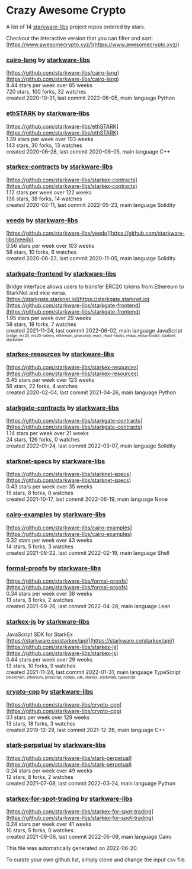 # Crazy Awesome Crypto
A list of 14 [starkware-libs](https://github.com/starkware-libs) project repos ordered by stars.  

Checkout the interactive version that you can filter and sort: 
[https://www.awesomecrypto.xyz/](https://www.awesomecrypto.xyz/)  


### [cairo-lang](https://github.com/starkware-libs/cairo-lang) by [starkware-libs](https://github.com/starkware-libs)  
  
[https://github.com/starkware-libs/cairo-lang](https://github.com/starkware-libs/cairo-lang)  
8.44 stars per week over 85 weeks  
720 stars, 100 forks, 32 watches  
created 2020-10-31, last commit 2022-06-05, main language Python  


### [ethSTARK](https://github.com/starkware-libs/ethSTARK) by [starkware-libs](https://github.com/starkware-libs)  
  
[https://github.com/starkware-libs/ethSTARK](https://github.com/starkware-libs/ethSTARK)  
1.39 stars per week over 103 weeks  
143 stars, 30 forks, 13 watches  
created 2020-06-28, last commit 2020-08-05, main language C++  


### [starkex-contracts](https://github.com/starkware-libs/starkex-contracts) by [starkware-libs](https://github.com/starkware-libs)  
  
[https://github.com/starkware-libs/starkex-contracts](https://github.com/starkware-libs/starkex-contracts)  
1.12 stars per week over 122 weeks  
138 stars, 38 forks, 14 watches  
created 2020-02-11, last commit 2022-05-23, main language Solidity  


### [veedo](https://github.com/starkware-libs/veedo) by [starkware-libs](https://github.com/starkware-libs)  
  
[https://github.com/starkware-libs/veedo](https://github.com/starkware-libs/veedo)  
0.56 stars per week over 103 weeks  
58 stars, 10 forks, 6 watches  
created 2020-06-23, last commit 2020-11-05, main language Solidity  


### [starkgate-frontend](https://github.com/starkware-libs/starkgate-frontend) by [starkware-libs](https://github.com/starkware-libs)  
Bridge interface allows users to transfer ERC20 tokens from Ethereum to StarkNet and vice versa.  
[https://starkgate.starknet.io](https://starkgate.starknet.io)  
[https://github.com/starkware-libs/starkgate-frontend](https://github.com/starkware-libs/starkgate-frontend)  
1.95 stars per week over 29 weeks  
58 stars, 18 forks, 7 watches  
created 2021-11-24, last commit 2022-06-02, main language JavaScript  
<sub><sup>bridge, erc20, erc20-tokens, ethereum, javascript, react, react-hooks, redux, redux-toolkit, starknet, starkware</sup></sub>


### [starkex-resources](https://github.com/starkware-libs/starkex-resources) by [starkware-libs](https://github.com/starkware-libs)  
  
[https://github.com/starkware-libs/starkex-resources](https://github.com/starkware-libs/starkex-resources)  
0.45 stars per week over 123 weeks  
56 stars, 22 forks, 4 watches  
created 2020-02-04, last commit 2021-04-26, main language Python  


### [starkgate-contracts](https://github.com/starkware-libs/starkgate-contracts) by [starkware-libs](https://github.com/starkware-libs)  
  
[https://github.com/starkware-libs/starkgate-contracts](https://github.com/starkware-libs/starkgate-contracts)  
1.14 stars per week over 21 weeks  
24 stars, 126 forks, 0 watches  
created 2022-01-24, last commit 2022-03-07, main language Solidity  


### [starknet-specs](https://github.com/starkware-libs/starknet-specs) by [starkware-libs](https://github.com/starkware-libs)  
  
[https://github.com/starkware-libs/starknet-specs](https://github.com/starkware-libs/starknet-specs)  
0.43 stars per week over 35 weeks  
15 stars, 8 forks, 0 watches  
created 2021-10-17, last commit 2022-06-19, main language None  


### [cairo-examples](https://github.com/starkware-libs/cairo-examples) by [starkware-libs](https://github.com/starkware-libs)  
  
[https://github.com/starkware-libs/cairo-examples](https://github.com/starkware-libs/cairo-examples)  
0.32 stars per week over 43 weeks  
14 stars, 5 forks, 3 watches  
created 2021-08-22, last commit 2022-02-19, main language Shell  


### [formal-proofs](https://github.com/starkware-libs/formal-proofs) by [starkware-libs](https://github.com/starkware-libs)  
  
[https://github.com/starkware-libs/formal-proofs](https://github.com/starkware-libs/formal-proofs)  
0.34 stars per week over 38 weeks  
13 stars, 3 forks, 2 watches  
created 2021-09-26, last commit 2022-04-28, main language Lean  


### [starkex-js](https://github.com/starkware-libs/starkex-js) by [starkware-libs](https://github.com/starkware-libs)  
JavaScript SDK for StarkEx  
[https://starkware.co/starkex/api/](https://starkware.co/starkex/api/)  
[https://github.com/starkware-libs/starkex-js](https://github.com/starkware-libs/starkex-js)  
0.44 stars per week over 29 weeks  
13 stars, 10 forks, 9 watches  
created 2021-11-24, last commit 2022-01-31, main language TypeScript  
<sub><sup>blockchain, ethereum, javascript, nodejs, sdk, starkex, starkware, typescript</sup></sub>


### [crypto-cpp](https://github.com/starkware-libs/crypto-cpp) by [starkware-libs](https://github.com/starkware-libs)  
  
[https://github.com/starkware-libs/crypto-cpp](https://github.com/starkware-libs/crypto-cpp)  
0.1 stars per week over 129 weeks  
13 stars, 18 forks, 3 watches  
created 2019-12-29, last commit 2021-12-26, main language C++  


### [stark-perpetual](https://github.com/starkware-libs/stark-perpetual) by [starkware-libs](https://github.com/starkware-libs)  
  
[https://github.com/starkware-libs/stark-perpetual](https://github.com/starkware-libs/stark-perpetual)  
0.24 stars per week over 49 weeks  
12 stars, 8 forks, 2 watches  
created 2021-07-08, last commit 2022-03-24, main language Python  


### [starkex-for-spot-trading](https://github.com/starkware-libs/starkex-for-spot-trading) by [starkware-libs](https://github.com/starkware-libs)  
  
[https://github.com/starkware-libs/starkex-for-spot-trading](https://github.com/starkware-libs/starkex-for-spot-trading)  
0.24 stars per week over 41 weeks  
10 stars, 5 forks, 0 watches  
created 2021-09-06, last commit 2022-05-09, main language Cairo  


This file was automatically generated on 2022-06-20.  

To curate your own github list, simply clone and change the input csv file.  